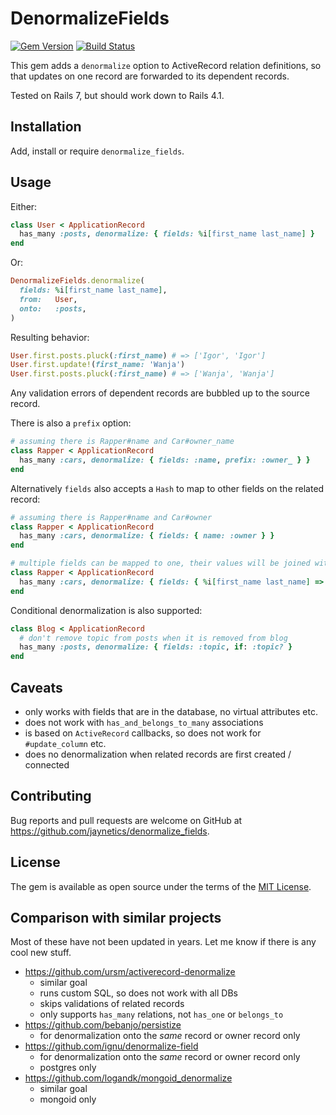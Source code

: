 # DenormalizeFields

[![Gem Version](https://badge.fury.io/rb/denormalize_fields.svg)](http://badge.fury.io/rb/denormalize_fields)
[![Build Status](https://github.com/jaynetics/denormalize_fields/workflows/tests/badge.svg)](https://github.com/jaynetics/denormalize_fields/actions)

This gem adds a `denormalize` option to ActiveRecord relation definitions, so that updates on one record are forwarded to its dependent records.

Tested on Rails 7, but should work down to Rails 4.1.

## Installation

Add, install or require `denormalize_fields`.

## Usage

Either:

```ruby
class User < ApplicationRecord
  has_many :posts, denormalize: { fields: %i[first_name last_name] }
end
```

Or:

```ruby
DenormalizeFields.denormalize(
  fields: %i[first_name last_name],
  from:   User,
  onto:   :posts,
)
```

Resulting behavior:

```ruby
User.first.posts.pluck(:first_name) # => ['Igor', 'Igor']
User.first.update!(first_name: 'Wanja')
User.first.posts.pluck(:first_name) # => ['Wanja', 'Wanja']
```

Any validation errors of dependent records are bubbled up to the source record.

There is also a `prefix` option:

```ruby
# assuming there is Rapper#name and Car#owner_name
class Rapper < ApplicationRecord
  has_many :cars, denormalize: { fields: :name, prefix: :owner_ } }
end
```

Alternatively `fields` also accepts a `Hash` to map to other fields on the related record:

```ruby
# assuming there is Rapper#name and Car#owner
class Rapper < ApplicationRecord
  has_many :cars, denormalize: { fields: { name: :owner } }
end

# multiple fields can be mapped to one, their values will be joined with " "
class Rapper < ApplicationRecord
  has_many :cars, denormalize: { fields: { %i[first_name last_name] => :owner } }
end
```

Conditional denormalization is also supported:

```ruby
class Blog < ApplicationRecord
  # don't remove topic from posts when it is removed from blog
  has_many :posts, denormalize: { fields: :topic, if: :topic? }
end
```

## Caveats

- only works with fields that are in the database, no virtual attributes etc.
- does not work with `has_and_belongs_to_many` associations
- is based on `ActiveRecord` callbacks, so does not work for `#update_column` etc.
- does no denormalization when related records are first created / connected

## Contributing

Bug reports and pull requests are welcome on GitHub at https://github.com/jaynetics/denormalize_fields.

## License

The gem is available as open source under the terms of the [MIT License](https://opensource.org/licenses/MIT).

## Comparison with similar projects

Most of these have not been updated in years. Let me know if there is any cool new stuff.

- https://github.com/ursm/activerecord-denormalize
  - similar goal
  - runs custom SQL, so does not work with all DBs
  - skips validations of related records
  - only supports `has_many` relations, not `has_one` or `belongs_to`
- https://github.com/bebanjo/persistize
  - for denormalization onto the *same* record or owner record only
- https://github.com/ignu/denormalize-field
  - for denormalization onto the *same* record or owner record only
  - postgres only
- https://github.com/logandk/mongoid_denormalize
  - similar goal
  - mongoid only
